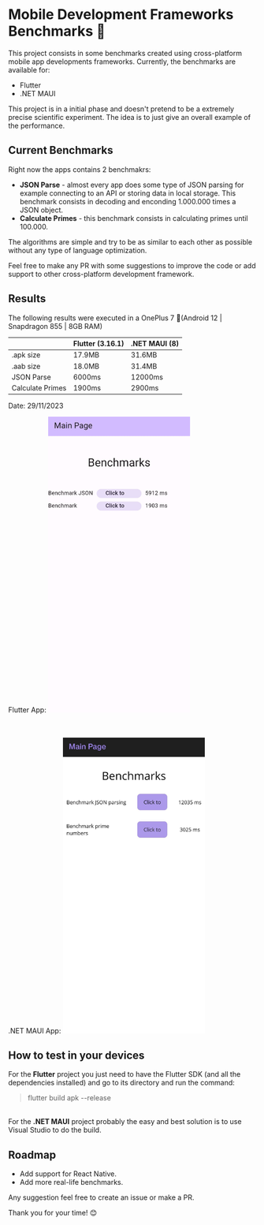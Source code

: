 # Mobile Development Frameworks Benchmarks 🚄

This project consists in some benchmarks created using cross-platform mobile app developments frameworks. Currently, the benchmarks are available for:
- Flutter
- .NET MAUI

This project is in a initial phase and doesn't pretend to be a extremely precise scientific experiment. The idea is to just give an overall example of the performance.

## Current Benchmarks

Right now the apps contains 2 benchmakrs:
- <b>JSON Parse</b> - almost every app does some type of JSON parsing for example connecting to an API or storing data in local storage. This benchmark consists in decoding and enconding 1.000.000 times a JSON object.
- <b>Calculate Primes</b> - this benchmark consists in calculating primes until 100.000.

The algorithms are simple and try to be as similar to each other as possible without any type of language optimization.

Feel free to make any PR with some suggestions to improve the code or add support to other cross-platform development framework.

## Results

The following results were executed in a OnePlus 7 📱(Android 12 | Snapdragon 855 | 8GB RAM)

|  | Flutter (3.16.1) | .NET MAUI (8) |
| --------  | -------- | ------- |
| .apk size | 17.9MB | 31.6MB |
| .aab size | 18.0MB | 31.4MB |
| JSON Parse  | 6000ms | 12000ms |
| Calculate Primes | 1900ms | 2900ms |

Date: 29/11/2023

Flutter App:
<img height="600" src="/pictures/flutter_app.jpg">

<br>
<br>
.NET MAUI App:
<img height="600" src="/pictures/maui_app.jpg">

## How to test in your devices
For the <b>Flutter</b> project you just need to have the Flutter SDK (and all the dependencies installed) and go to its directory and run the command:
> flutter build apk --release

<br>
For the <b>.NET MAUI</b> project probably the easy and best solution is to use Visual Studio to do the build.

## Roadmap

- Add support for React Native.
- Add more real-life benchmarks.

Any suggestion feel free to create an issue or make a PR.

Thank you for your time! 😊
